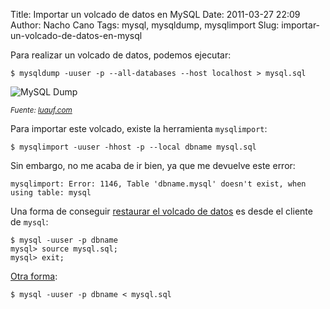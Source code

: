 Title: Importar un volcado de datos en MySQL
Date: 2011-03-27 22:09
Author: Nacho Cano
Tags: mysql, mysqldump, mysqlimport
Slug: importar-un-volcado-de-datos-en-mysql

Para realizar un volcado de datos, podemos ejecutar:

    $ mysqldump -uuser -p --all-databases --host localhost > mysql.sql

![MySQL Dump]({static}/images/mysqldump.png )

_<small>Fuente: [luauf.com][]</small>_

Para importar este volcado, existe la herramienta `mysqlimport`:

    $ mysqlimport -uuser -hhost -p --local dbname mysql.sql

Sin embargo, no me acaba de ir bien, ya que me devuelve este error:

    mysqlimport: Error: 1146, Table 'dbname.mysql' doesn't exist, when using table: mysql

Una forma de conseguir [restaurar el volcado de datos][] es desde el
cliente de `mysql`:

    $ mysql -uuser -p dbname
    mysql> source mysql.sql;
    mysql> exit;

[Otra forma][]:

    $ mysql -uuser -p dbname < mysql.sql

  [luauf.com]: http://luauf.com/2008/05/17/mysql-shell-script-backup/
    "luauf.com"
  [restaurar el volcado de datos]: http://forums.mysql.com/read.php?10,269126,269264#msg-269264
    "restaurar el volcado de datos"
  [Otra forma]: http://bookmarks.honewatson.com/2008/05/06/mysqlimport-error-table-databasemydatabase-doesnt-exist/
    "Otra forma"
